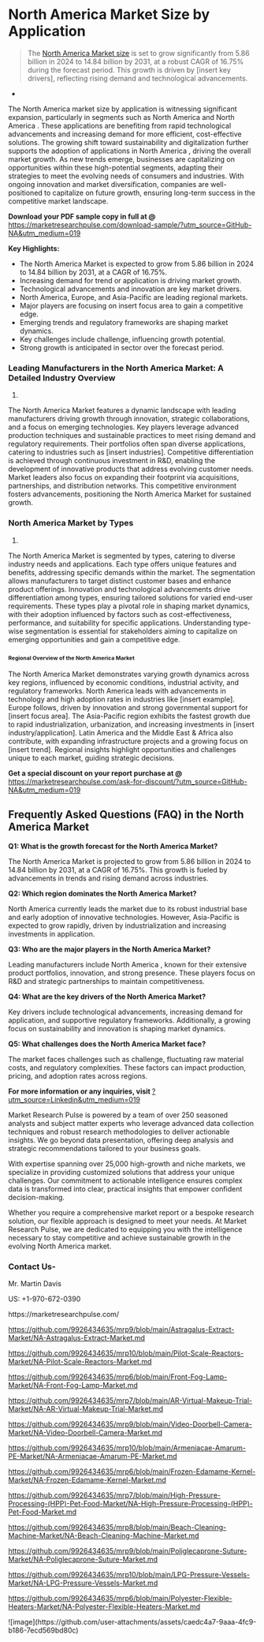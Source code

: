 <h1>North America  Market&nbsp;Size by Application</h1><blockquote><p>The <a href="https://marketresearchpulse.com/download-sample/?utm_source=GitHub-NA&amp;utm_medium=019">North America  Market size</a> is set to grow significantly from 5.86 billion in 2024 to 14.84 billion by 2031, at a robust CAGR of 16.75% during the forecast period. This growth is driven by [insert key drivers], reflecting rising demand and technological advancements.</p></blockquote><ul><li></li></ul><p>The North America  market size by application is witnessing significant expansion, particularly in segments such as North America  and North America . These applications are benefiting from rapid technological advancements and increasing demand for more efficient, cost-effective solutions. The growing shift toward sustainability and digitalization further supports the adoption of applications in North America , driving the overall market growth. As new trends emerge, businesses are capitalizing on opportunities within these high-potential segments, adapting their strategies to meet the evolving needs of consumers and industries. With ongoing innovation and market diversification, companies are well-positioned to capitalize on future growth, ensuring long-term success in the competitive market landscape.</p><p><strong>Download your PDF sample copy in full at @ </strong><a href="https://marketresearchpulse.com/download-sample/?utm_source=GitHub-NA&amp;utm_medium=019">https://marketresearchpulse.com/download-sample/?utm_source=GitHub-NA&amp;utm_medium=019</a></p><p><strong>Key Highlights: </strong></p><ul><li>The North America  Market is expected to grow from 5.86 billion in 2024 to 14.84 billion by 2031, at a CAGR of 16.75%.</li><li>Increasing demand for trend or application is driving market growth.</li><li>Technological advancements and innovation are key market drivers.</li><li>North America, Europe, and Asia-Pacific are leading regional markets.</li><li>Major players are focusing on insert focus area to gain a competitive edge.</li><li>Emerging trends and regulatory frameworks are shaping market dynamics.</li><li>Key challenges include challenge, influencing growth potential.</li><li>Strong growth is anticipated in sector over the forecast period.</li></ul><h3>Leading Manufacturers in the North America  Market: A Detailed Industry Overview</h3><ol><li></li></ol><div class="flex max-w-full flex-col flex-grow"><div class="min-h-8 text-message flex w-full flex-col items-end gap-2 whitespace-normal break-words [.text-message+&amp;]:mt-5" dir="auto" data-message-author-role="assistant" data-message-id="fd8432e4-4910-450d-b182-61b7bfb0a01f" data-message-model-slug="gpt-4o"><div class="flex w-full flex-col gap-1 empty:hidden first:pt-[3px]"><div class="markdown prose w-full break-words dark:prose-invert light"><p>The North America  Market features a dynamic landscape with leading manufacturers driving growth through innovation, strategic collaborations, and a focus on emerging technologies. Key players leverage advanced production techniques and sustainable practices to meet rising demand and regulatory requirements. Their portfolios often span diverse applications, catering to industries such as [insert industries]. Competitive differentiation is achieved through continuous investment in R&amp;D, enabling the development of innovative products that address evolving customer needs. Market leaders also focus on expanding their footprint via acquisitions, partnerships, and distribution networks. This competitive environment fosters advancements, positioning the North America  Market for sustained growth.</p></div></div></div></div><h3>North America  Market by Types</h3><ol><li></li></ol><div class="flex max-w-full flex-col flex-grow"><div class="min-h-8 text-message flex w-full flex-col items-end gap-2 whitespace-normal break-words [.text-message+&amp;]:mt-5" dir="auto" data-message-author-role="assistant" data-message-id="084470be-0bb7-4664-bddf-5156b4f41249" data-message-model-slug="gpt-4o-mini"><div class="flex w-full flex-col gap-1 empty:hidden first:pt-[3px]"><div class="markdown prose w-full break-words dark:prose-invert light"><p>The North America  Market is segmented by types, catering to diverse industry needs and applications. Each type offers unique features and benefits, addressing specific demands within the market. The segmentation allows manufacturers to target distinct customer bases and enhance product offerings. Innovation and technological advancements drive differentiation among types, ensuring tailored solutions for varied end-user requirements. These types play a pivotal role in shaping market dynamics, with their adoption influenced by factors such as cost-effectiveness, performance, and suitability for specific applications. Understanding type-wise segmentation is essential for stakeholders aiming to capitalize on emerging opportunities and gain a competitive edge.</p></div></div></div></div><h3><span style="font-size: 11px;">Regional Overview of the North America  Market</span></h3><div class="flex max-w-full flex-col flex-grow"><div class="min-h-8 text-message flex w-full flex-col items-end gap-2 whitespace-normal break-words [.text-message+&amp;]:mt-5" dir="auto" data-message-author-role="assistant" data-message-id="e9038762-ce64-4e30-91c9-9bd413514231" data-message-model-slug="gpt-4o-mini"><div class="flex w-full flex-col gap-1 empty:hidden first:pt-[3px]"><div class="markdown prose w-full break-words dark:prose-invert light"><p>The North America  Market demonstrates varying growth dynamics across key regions, influenced by economic conditions, industrial activity, and regulatory frameworks. North America leads with advancements in technology and high adoption rates in industries like [insert example]. Europe follows, driven by innovation and strong governmental support for [insert focus area]. The Asia-Pacific region exhibits the fastest growth due to rapid industrialization, urbanization, and increasing investments in [insert industry/application]. Latin America and the Middle East &amp; Africa also contribute, with expanding infrastructure projects and a growing focus on [insert trend]. Regional insights highlight opportunities and challenges unique to each market, guiding strategic decisions.</p></div></div></div></div><p><strong>Get a special discount on your report purchase at @ </strong><a href="https://marketresearchpulse.com/ask-for-discount/?utm_source=GitHub-NA&amp;utm_medium=019">https://marketresearchpulse.com/ask-for-discount/?utm_source=GitHub-NA&amp;utm_medium=019</a></p><h2>Frequently Asked Questions (FAQ) in the North America  Market</h2><p><strong>Q1: What is the growth forecast for the North America  Market?</strong></p><p>The North America  Market is projected to grow from 5.86 billion in 2024 to 14.84 billion by 2031, at a CAGR of 16.75%. This growth is fueled by advancements in trends and rising demand across industries.</p><p><strong>Q2: Which region dominates the North America  Market?</strong></p><p>North America currently leads the market due to its robust industrial base and early adoption of innovative technologies. However, Asia-Pacific is expected to grow rapidly, driven by industrialization and increasing investments in application.</p><p><strong>Q3: Who are the major players in the North America  Market?</strong></p><p>Leading manufacturers include North America , known for their extensive product portfolios, innovation, and strong presence. These players focus on R&amp;D and strategic partnerships to maintain competitiveness.</p><p><strong>Q4: What are the key drivers of the North America  Market?</strong></p><p>Key drivers include technological advancements, increasing demand for application, and supportive regulatory frameworks. Additionally, a growing focus on sustainability and innovation is shaping market dynamics.</p><p><strong>Q5: What challenges does the North America  Market face?</strong></p><p>The market faces challenges such as challenge, fluctuating raw material costs, and regulatory complexities. These factors can impact production, pricing, and adoption rates across regions.</p><p><strong>For more information or any inquiries, visit&nbsp;</strong><a href="?utm_source=Linkedin&utm_medium=019">?utm_source=Linkedin&utm_medium=019</a></p><p>Market Research Pulse is powered by a team of over 250 seasoned analysts and subject matter experts who leverage advanced data collection techniques and robust research methodologies to deliver actionable insights. We go beyond data presentation, offering deep analysis and strategic recommendations tailored to your business goals.</p><p>With expertise spanning over 25,000 high-growth and niche markets, we specialize in providing customized solutions that address your unique challenges. Our commitment to actionable intelligence ensures complex data is transformed into clear, practical insights that empower confident decision-making.</p><p>Whether you require a comprehensive market report or a bespoke research solution, our flexible approach is designed to meet your needs. At Market Research Pulse, we are dedicated to equipping you with the intelligence necessary to stay competitive and achieve sustainable growth in the evolving North America  market.</p><h3><strong>Contact Us-</strong></h3><p>Mr. Martin Davis</p><p>US: +1-970-672-0390</p><p>https://marketresearchpulse.com/</p><p><a href="https://github.com/9926434635/mrp9/blob/main/Astragalus-Extract-Market/NA-Astragalus-Extract-Market.md">https://github.com/9926434635/mrp9/blob/main/Astragalus-Extract-Market/NA-Astragalus-Extract-Market.md</a></p><p><a href="https://github.com/9926434635/mrp10/blob/main/Pilot-Scale-Reactors-Market/NA-Pilot-Scale-Reactors-Market.md">https://github.com/9926434635/mrp10/blob/main/Pilot-Scale-Reactors-Market/NA-Pilot-Scale-Reactors-Market.md</a></p><p><a href="https://github.com/9926434635/mrp6/blob/main/Front-Fog-Lamp-Market/NA-Front-Fog-Lamp-Market.md">https://github.com/9926434635/mrp6/blob/main/Front-Fog-Lamp-Market/NA-Front-Fog-Lamp-Market.md</a></p><p><a href="https://github.com/9926434635/mrp7/blob/main/AR-Virtual-Makeup-Trial-Market/NA-AR-Virtual-Makeup-Trial-Market.md">https://github.com/9926434635/mrp7/blob/main/AR-Virtual-Makeup-Trial-Market/NA-AR-Virtual-Makeup-Trial-Market.md</a></p><p><a href="https://github.com/9926434635/mrp9/blob/main/Video-Doorbell-Camera-Market/NA-Video-Doorbell-Camera-Market.md">https://github.com/9926434635/mrp9/blob/main/Video-Doorbell-Camera-Market/NA-Video-Doorbell-Camera-Market.md</a></p><p><a href="https://github.com/9926434635/mrp10/blob/main/Armeniacae-Amarum-PE-Market/NA-Armeniacae-Amarum-PE-Market.md">https://github.com/9926434635/mrp10/blob/main/Armeniacae-Amarum-PE-Market/NA-Armeniacae-Amarum-PE-Market.md</a></p><p><a href="https://github.com/9926434635/mrp6/blob/main/Frozen-Edamame-Kernel-Market/NA-Frozen-Edamame-Kernel-Market.md">https://github.com/9926434635/mrp6/blob/main/Frozen-Edamame-Kernel-Market/NA-Frozen-Edamame-Kernel-Market.md</a></p><p><a href="https://github.com/9926434635/mrp7/blob/main/High-Pressure-Processing-(HPP)-Pet-Food-Market/NA-High-Pressure-Processing-(HPP)-Pet-Food-Market.md">https://github.com/9926434635/mrp7/blob/main/High-Pressure-Processing-(HPP)-Pet-Food-Market/NA-High-Pressure-Processing-(HPP)-Pet-Food-Market.md</a></p><p><a href="https://github.com/9926434635/mrp8/blob/main/Beach-Cleaning-Machine-Market/NA-Beach-Cleaning-Machine-Market.md">https://github.com/9926434635/mrp8/blob/main/Beach-Cleaning-Machine-Market/NA-Beach-Cleaning-Machine-Market.md</a></p><p><a href="https://github.com/9926434635/mrp9/blob/main/Poliglecaprone-Suture-Market/NA-Poliglecaprone-Suture-Market.md">https://github.com/9926434635/mrp9/blob/main/Poliglecaprone-Suture-Market/NA-Poliglecaprone-Suture-Market.md</a></p><p><a href="https://github.com/9926434635/mrp10/blob/main/LPG-Pressure-Vessels-Market/NA-LPG-Pressure-Vessels-Market.md">https://github.com/9926434635/mrp10/blob/main/LPG-Pressure-Vessels-Market/NA-LPG-Pressure-Vessels-Market.md</a></p><p><a href="https://github.com/9926434635/mrp6/blob/main/Polyester-Flexible-Heaters-Market/NA-Polyester-Flexible-Heaters-Market.md">https://github.com/9926434635/mrp6/blob/main/Polyester-Flexible-Heaters-Market/NA-Polyester-Flexible-Heaters-Market.md</a></p>
![image](https://github.com/user-attachments/assets/caedc4a7-9aaa-4fc9-b186-7ecd569bd80c)
